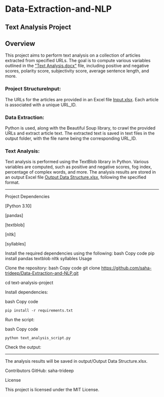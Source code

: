 # Data-Extraction-and-NLP
Text Analysis Project
---
Overview
---
This project aims to perform text analysis on a collection of articles extracted from specified URLs. The goal is to compute various variables outlined in the ["Text Analysis.docx"](https://docs.google.com/document/d/1PhMnkBFc1D1U7da3f33QKRQsQhKPfthK/edit?usp=sharing&ouid=116109919028728930152&rtpof=true&sd=true) file, including positive and negative scores, polarity score, subjectivity score, average sentence length, and more.

### Project StructureInput: 
The URLs for the articles are provided in an Excel file [Input.xlsx](https://docs.google.com/spreadsheets/d/1kseE2rYcWFplPgglb79cnGmU8viiRbje/edit?usp=sharing&ouid=116109919028728930152&rtpof=true&sd=true). Each article is associated with a unique URL_ID.

### Data Extraction: 
Python is used, along with the Beautiful Soup library, to crawl the provided URLs and extract article text. The extracted text is saved in text files in the output folder, with the file name being the corresponding URL_ID.

### Text Analysis: 
Text analysis is performed using the TextBlob library in Python. Various variables are computed, such as positive and negative scores, fog index, percentage of complex words, and more. The analysis results are stored in an output Excel file [Output Data Structure.xlsx](https://docs.google.com/spreadsheets/d/1Hm-UipDsn93nuimMx6JZuAkOYAyID9G2/edit?usp=sharing&ouid=116109919028728930152&rtpof=true&sd=true), following the specified format.

---
Project Dependencies


[Python 3.10]

[pandas]

[textblob]

[nltk]

[syllables]

Install the required dependencies using the following:
bash
Copy code
pip install pandas textblob nltk syllables
Usage

Clone the repository:
bash
Copy code
git clone https://github.com/saha-trideep/Data-Extraction-and-NLP.git


cd text-analysis-project

Install dependencies:


bash
Copy code


`pip install -r requirements.txt`

Run the script:


bash
Copy code


`python text_analysis_script.py`

Check the output:

---
The analysis results will be saved in output/Output Data Structure.xlsx.

Contributors
GitHub: saha-trideep

License

This project is licensed under the MIT License.

